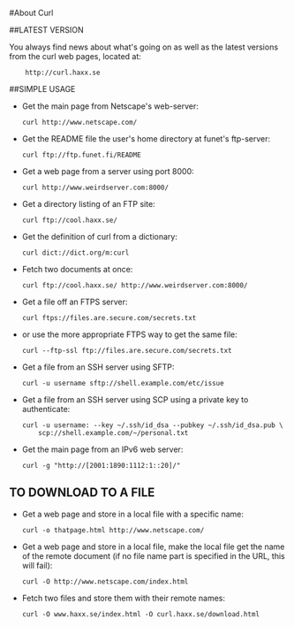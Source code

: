 #About Curl

##LATEST VERSION

  You always find news about what's going on as well as the latest versions
  from the curl web pages, located at:

        http://curl.haxx.se

##SIMPLE USAGE

  - Get the main page from Netscape's web-server:

        curl http://www.netscape.com/

  - Get the README file the user's home directory at funet's ftp-server:

        curl ftp://ftp.funet.fi/README

  - Get a web page from a server using port 8000:

        curl http://www.weirdserver.com:8000/

  - Get a directory listing of an FTP site:

        curl ftp://cool.haxx.se/

  - Get the definition of curl from a dictionary:

        curl dict://dict.org/m:curl

  - Fetch two documents at once:

        curl ftp://cool.haxx.se/ http://www.weirdserver.com:8000/

  - Get a file off an FTPS server:

        curl ftps://files.are.secure.com/secrets.txt

  - or use the more appropriate FTPS way to get the same file:

        curl --ftp-ssl ftp://files.are.secure.com/secrets.txt

  - Get a file from an SSH server using SFTP:

        curl -u username sftp://shell.example.com/etc/issue

  - Get a file from an SSH server using SCP using a private key to authenticate:

        curl -u username: --key ~/.ssh/id_dsa --pubkey ~/.ssh/id_dsa.pub \
            scp://shell.example.com/~/personal.txt

  - Get the main page from an IPv6 web server:

        curl -g "http://[2001:1890:1112:1::20]/"

## TO DOWNLOAD TO A FILE

  - Get a web page and store in a local file with a specific name:

        curl -o thatpage.html http://www.netscape.com/

  - Get a web page and store in a local file, make the local file get the name
  of the remote document (if no file name part is specified in the URL, this
  will fail):

        curl -O http://www.netscape.com/index.html

  - Fetch two files and store them with their remote names:

        curl -O www.haxx.se/index.html -O curl.haxx.se/download.html
